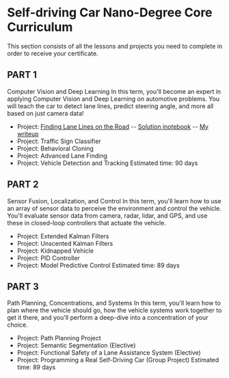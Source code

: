 # Self-driving Car Nano-Degree Core Curriculum
This section consists of all the lessons and projects you need to complete in order to receive your certificate.

## PART 1
Computer Vision and Deep Learning
In this term, you'll become an expert in applying Computer Vision and Deep Learning on automotive problems. You will teach the car to detect lane lines, predict steering angle, and more all based on just camera data!
  - Project: [Finding Lane Lines on the Road](https://github.com/jeffreylutz/Udacity-CarND-T1-P1-Lane-Lines) -- [Solution inotebook](https://github.com/jeffreylutz/Udacity-CarND-T1-P1-Lane-Lines/blob/master/P1.ipynb) -- [My writeup](https://github.com/jeffreylutz/Udacity-CarND-T1-P1-Lane-Lines/blob/master/CarND-LaneLines-P1_writeup.md)
  - Project: Traffic Sign Classifier
  - Project: Behavioral Cloning
  - Project: Advanced Lane Finding
  - Project: Vehicle Detection and Tracking
  Estimated time: 90 days

## PART 2
Sensor Fusion, Localization, and Control
In this term, you'll learn how to use an array of sensor data to perceive the environment and control the vehicle. You'll evaluate sensor data from camera, radar, lidar, and GPS, and use these in closed-loop controllers that actuate the vehicle.
  - Project: Extended Kalman Filters
  - Project: Unscented Kalman Filters
  - Project: Kidnapped Vehicle
  - Project: PID Controller
  - Project: Model Predictive Control
  Estimated time: 89 days

## PART 3
Path Planning, Concentrations, and Systems
In this term, you'll learn how to plan where the vehicle should go, how the vehicle systems work together to get it there, and you'll perform a deep-dive into a concentration of your choice.
  - Project: Path Planning Project
  - Project: Semantic Segmentation (Elective)
  - Project: Functional Safety of a Lane Assistance System (Elective)
  - Project: Programming a Real Self-Driving Car (Group Project)
  Estimated time: 89 days
